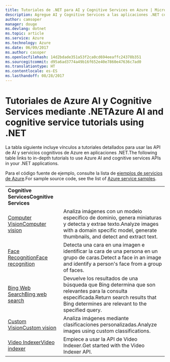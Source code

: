 ```yaml
---
title: Tutoriales de .NET para AI y Cognitive Services en Azure | Microsoft Docs
description: Agregue AI y Cognitive Services a las aplicaciones .NET con los servicios de Microsoft Azure.
author: camsoper
manager: douge
ms.devlang: dotnet
ms.topic: article
ms.service: Azure
ms.technology: Azure
ms.date: 06/09/2017
ms.author: casoper
ms.openlocfilehash: 14d2bdade351a53f2ca0cd694eeaffc24378b351
ms.sourcegitcommit: d95a6ad3774a49b16f652e40e7860e47636c7ad0
ms.translationtype: HT
ms.contentlocale: es-ES
ms.lasthandoff: 08/28/2017
---
```

# <a name="azure-ai-and-cognitive-service-tutorials-using-net"></a><span data-ttu-id="547ae-103">Tutoriales de Azure AI y Cognitive Services mediante .NET</span><span class="sxs-lookup"><span data-stu-id="547ae-103">Azure AI and cognitive service tutorials using .NET</span></span>

<span data-ttu-id="547ae-104">La tabla siguiente incluye vínculos a tutoriales detallados para usar las API de AI y servicios cognitivos de Azure en aplicaciones .NET.</span><span class="sxs-lookup"><span data-stu-id="547ae-104">The following table links to in-depth tutorials to use Azure AI and cognitive services APIs in your .NET applications.</span></span> 

<span data-ttu-id="547ae-105">Para el código fuente de ejemplo, consulte la lista de [ejemplos de servicios de Azure](https://azure.microsoft.com/resources/samples/?platform=dotnet).</span><span class="sxs-lookup"><span data-stu-id="547ae-105">For sample source code, see the list of [Azure service samples](https://azure.microsoft.com/resources/samples/?platform=dotnet).</span></span>

| | |
|---|---|
| <span data-ttu-id="547ae-106">**Cognitive Services**</span><span class="sxs-lookup"><span data-stu-id="547ae-106">**Cognitive Services**</span></span>| |
| <span data-ttu-id="547ae-107">[Computer Vision][1]</span><span class="sxs-lookup"><span data-stu-id="547ae-107">[Computer vision][1]</span></span> | <span data-ttu-id="547ae-108">Analiza imágenes con un modelo específico de dominio, genera miniaturas y detecta y extrae texto.</span><span class="sxs-lookup"><span data-stu-id="547ae-108">Analyze images with a domain specific model, generate thumbnails, and detect and extract text.</span></span> | 
| <span data-ttu-id="547ae-109">[Face Recognition][2]</span><span class="sxs-lookup"><span data-stu-id="547ae-109">[Face recognition][2]</span></span> | <span data-ttu-id="547ae-110">Detecta una cara en una imagen e identificar la cara de una persona en un grupo de caras.</span><span class="sxs-lookup"><span data-stu-id="547ae-110">Detect a face in an image and identify a person's face from a group of faces.</span></span> | 
| <span data-ttu-id="547ae-111">[Bing Web Search][3]</span><span class="sxs-lookup"><span data-stu-id="547ae-111">[Bing web search][3]</span></span>| <span data-ttu-id="547ae-112">Devuelve los resultados de una búsqueda que Bing determina que son relevantes para la consulta especificada.</span><span class="sxs-lookup"><span data-stu-id="547ae-112">Return search results that Bing determines are relevant to the specified query.</span></span> |
| <span data-ttu-id="547ae-113">[Custom Vision][4]</span><span class="sxs-lookup"><span data-stu-id="547ae-113">[Custom vision][4]</span></span> | <span data-ttu-id="547ae-114">Analiza imágenes mediante clasificaciones personalizadas.</span><span class="sxs-lookup"><span data-stu-id="547ae-114">Analyze images using custom classifications.</span></span> |
| <span data-ttu-id="547ae-115">[Video Indexer][5]</span><span class="sxs-lookup"><span data-stu-id="547ae-115">[Video indexer][5]</span></span> | <span data-ttu-id="547ae-116">Empiece a usar la API de Video Indexer.</span><span class="sxs-lookup"><span data-stu-id="547ae-116">Get started with the Video Indexer API.</span></span>|

[1]: /azure/cognitive-services/computer-vision/tutorials/csharptutorial
[2]: /azure/cognitive-services/face/tutorials/faceapiincsharptutorial
[3]: /azure/cognitive-services/bing-web-search/csharp-ranking-tutorial
[4]: /azure/cognitive-services/custom-vision-service/csharp-tutorial
[5]: /azure/cognitive-services/video-indexer/video-indexer-use-apis


